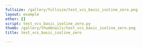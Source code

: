 ```yaml
---
fullsize: /gallery/fullsize/test_vcs_basic_isoline_zero.png
layout: example
other: []
script: test_vcs_basic_isoline_zero.py
thumb: /gallery/thumbnails/test_vcs_basic_isoline_zero.png
title: test_vcs_basic_isoline_zero

---
```

